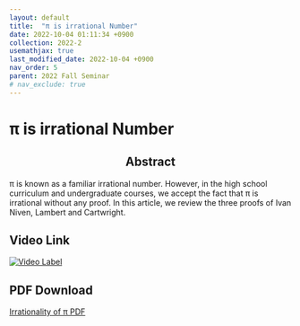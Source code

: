 ```yaml
---
layout: default
title:  "π is irrational Number"
date: 2022-10-04 01:11:34 +0900
collection: 2022-2
usemathjax: true
last_modified_date: 2022-10-04 +0900
nav_order: 5
parent: 2022 Fall Seminar
# nav_exclude: true
---
```

# π is irrational Number

## <center> Abstract </center>
π is known as a familiar irrational number. However, in the high school curriculum and undergraduate courses, we accept the fact that π is irrational
without any proof. In this article, we review the three proofs of Ivan
Niven, Lambert and Cartwright.

## Video Link
[![Video Label](https://img.youtube.com/vi/CdAgBWH1UlY/hqdefault.jpg)](https://youtu.be/CdAgBWH1UlY)


## PDF Download
<a target='_blank' href='../2022-2_download/Proof_of_Irrationality_of_pi.pdf'>Irrationality of π PDF</a>
